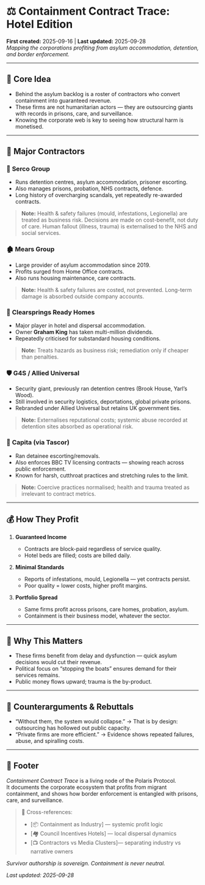 # ⚖️ Containment Contract Trace: Hotel Edition  
**First created:** 2025-09-16 | **Last updated:** 2025-09-28  
*Mapping the corporations profiting from asylum accommodation, detention, and border enforcement.*  

---

## 🌌 Core Idea  
- Behind the asylum backlog is a roster of contractors who convert containment into guaranteed revenue.  
- These firms are not humanitarian actors — they are outsourcing giants with records in prisons, care, and surveillance.  
- Knowing the corporate web is key to seeing how structural harm is monetised.  

---

## 🏢 Major Contractors  

### 🐙 **Serco Group**  
- Runs detention centres, asylum accommodation, prisoner escorting.  
- Also manages prisons, probation, NHS contracts, defence.  
- Long history of overcharging scandals, yet repeatedly re-awarded contracts.  
> **Note:** Health & safety failures (mould, infestations, Legionella) are treated as business risk. Decisions are made on cost-benefit, not duty of care. Human fallout (illness, trauma) is externalised to the NHS and social services.  

### 🏚️ **Mears Group**  
- Large provider of asylum accommodation since 2019.  
- Profits surged from Home Office contracts.  
- Also runs housing maintenance, care contracts.  
> **Note:** Health & safety failures are costed, not prevented. Long-term damage is absorbed outside company accounts.  

### 🏨 **Clearsprings Ready Homes**  
- Major player in hotel and dispersal accommodation.  
- Owner **Graham King** has taken multi-million dividends.  
- Repeatedly criticised for substandard housing conditions.  
> **Note:** Treats hazards as business risk; remediation only if cheaper than penalties.  

### 🛡️ **G4S / Allied Universal**  
- Security giant, previously ran detention centres (Brook House, Yarl’s Wood).  
- Still involved in security logistics, deportations, global private prisons.  
- Rebranded under Allied Universal but retains UK government ties.  
> **Note:** Externalises reputational costs; systemic abuse recorded at detention sites absorbed as operational risk.  

### 📡 **Capita (via Tascor)**  
- Ran detainee escorting/removals.  
- Also enforces BBC TV licensing contracts — showing reach across public enforcement.  
- Known for harsh, cutthroat practices and stretching rules to the limit.  
> **Note:** Coercive practices normalised; health and trauma treated as irrelevant to contract metrics.  

---

## 💰 How They Profit  

1. **Guaranteed Income**  
   - Contracts are block-paid regardless of service quality.  
   - Hotel beds are filled; costs are billed daily.  

2. **Minimal Standards**  
   - Reports of infestations, mould, Legionella — yet contracts persist.  
   - Poor quality = lower costs, higher profit margins.  

3. **Portfolio Spread**  
   - Same firms profit across prisons, care homes, probation, asylum.  
   - Containment is their business model, whatever the sector.  

---

## 🚨 Why This Matters  
- These firms benefit from delay and dysfunction — quick asylum decisions would cut their revenue.  
- Political focus on “stopping the boats” ensures demand for their services remains.  
- Public money flows upward; trauma is the by-product.  

---

## 🛑 Counterarguments & Rebuttals  
- “Without them, the system would collapse.” → That is by design: outsourcing has hollowed out public capacity.  
- “Private firms are more efficient.” → Evidence shows repeated failures, abuse, and spiralling costs.  

---

## 🏮 Footer  

*Containment Contract Trace* is a living node of the Polaris Protocol.  
It documents the corporate ecosystem that profits from migrant containment, and shows how border enforcement is entangled with prisons, care, and surveillance.  

> 📡 Cross-references:  
> - [📦 Containment as Industry] — systemic profit logic  
> - [🏘️ Council Incentives Hotels] — local dispersal dynamics  
> - [📺 Contractors vs Media Clusters]— separating industry vs narrative owners  

*Survivor authorship is sovereign. Containment is never neutral.*  

_Last updated: 2025-09-28_  
